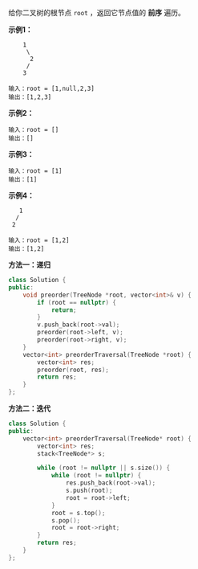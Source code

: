 给你二叉树的根节点 `root` ，返回它节点值的 **前序** 遍历。

**示例1：**

```
    1
     \
      2
     /
    3 
```

```
输入：root = [1,null,2,3]
输出：[1,2,3]
```

**示例2：**

```
输入：root = []
输出：[]
```

**示例3：**

```
输入：root = [1]
输出：[1]
```

**示例4：**

```
   1
  /
 2
```

```
输入：root = [1,2]
输出：[1,2]
```



**方法一：递归**

```cpp
class Solution {
public:
    void preorder(TreeNode *root, vector<int>& v) {
        if (root == nullptr) {
            return;
        }
        v.push_back(root->val);
        preorder(root->left, v);
        preorder(root->right, v);
    }
    vector<int> preorderTraversal(TreeNode *root) {
        vector<int> res;
        preorder(root, res);
        return res;
    }
};
```



**方法二：迭代**

```cpp
class Solution {
public:
    vector<int> preorderTraversal(TreeNode* root) {
        vector<int> res;
        stack<TreeNode*> s;

        while (root != nullptr || s.size()) {
            while (root != nullptr) {
                res.push_back(root->val);
                s.push(root);
                root = root->left;
            }
            root = s.top();
            s.pop();
            root = root->right;
        }
        return res;
    }
};
```

